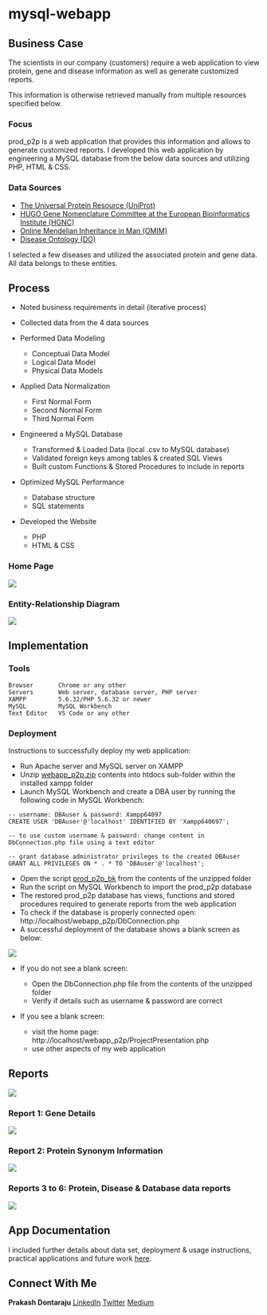 # mysql-webapp

## Business Case

The scientists in our company (customers) require a web application to view protein, gene and disease information as well as generate customized reports.

This information is otherwise retrieved manually from multiple resources specified below. 

### Focus

prod_p2p is a web application that provides this information and allows to generate customized reports. I developed this web application by engineering a MySQL database from the below data sources and utilizing PHP, HTML & CSS.

### Data Sources

* [The Universal Protein Resource (UniProt)](https://www.uniprot.org/uniprot/)
* [HUGO Gene Nomenclature Committee at the European Bioinformatics Institute (HGNC)](https://www.genenames.org/)
* [Online Mendelian Inheritance in Man (OMIM)](http://omim.org/)
* [Disease Ontology (DO)](http://disease-ontology.org/)

I selected a few diseases and utilized the associated protein and gene data. All data belongs to these entities.

## Process

* Noted business requirements in detail (iterative process)

* Collected data from the 4 data sources

* Performed Data Modeling
  - Conceptual Data Model
  - Logical Data Model
  - Physical Data Models

* Applied Data Normalization
  - First Normal Form
  - Second Normal Form
  - Third Normal Form

* Engineered a MySQL Database
  - Transformed & Loaded Data (local .csv to MySQL database)
  - Validated foreign keys among tables & created SQL Views
  - Built custom Functions & Stored Procedures to include in reports

* Optimized MySQL Performance
  - Database structure
  - SQL statements

* Developed the Website
  - PHP
  - HTML & CSS

### Home Page

<img src="https://github.com/prakashdontaraju/mysql-webapp/blob/master/webapp_p2p/p2p_images/2.PNG">

### Entity-Relationship Diagram

<img src="https://github.com/prakashdontaraju/mysql-webapp/blob/master/webapp_p2p/p2p_images/6.PNG">

## Implementation

### Tools

```
Browser       Chrome or any other
Servers       Web server, database server, PHP server
XAMPP         5.6.32/PHP 5.6.32 or newer
MySQL         MySQL Workbench
Text Editor   VS Code or any other
```

### Deployment

Instructions to successfully deploy my web application:

* Run Apache server and MySQL server on XAMPP
* Unzip [webapp_p2p.zip](https://github.com/prakashdontaraju/mysql-webapp/blob/master/webapp_p2p/webapp_p2p.zip) contents into htdocs sub-folder within the installed xampp folder
* Launch MySQL Workbench and create a DBA user by running the following code in MySQL Workbench:

```
-- username: DBAuser & password: Xampp64097
CREATE USER 'DBAuser'@'localhost' IDENTIFIED BY 'Xampp640697';

-- to use custom username & password: change content in DbConnection.php file using a text editor

-- grant database administrator privileges to the created DBAuser
GRANT ALL PRIVILEGES ON * . * TO 'DBAuser'@'localhost';
```

* Open the script [prod_p2p_bk](https://github.com/prakashdontaraju/mysql-webapp/blob/master/webapp_p2p/prod_p2p_bk.sql) from the contents of the unzipped folder
* Run the script on MySQL Workbench to import the prod_p2p database 
* The restored prod_p2p database has views, functions and stored procedures required to generate reports from the web application
* To check if the database is properly connected open: http://localhost/webapp_p2p/DbConnection.php
* A successful deployment of the database shows a blank screen as below:

<img src="https://github.com/prakashdontaraju/mysql-webapp/blob/master/webapp_p2p/p2p_images/1.PNG">

* If you do not see a blank screen:
  - Open the DbConnection.php file from the contents of the unzipped folder
  - Verify if details such as username & password are correct

* If you see a blank screen:
  - visit the home page: http://localhost/webapp_p2p/ProjectPresentation.php
  - use other aspects of my web application

## Reports

<img src="https://github.com/prakashdontaraju/mysql-webapp/blob/master/webapp_p2p/p2p_images/9.PNG">

### Report 1: Gene Details

<img src="https://github.com/prakashdontaraju/mysql-webapp/blob/master/webapp_p2p/p2p_images/10.PNG">

### Report 2: Protein Synonym Information

<img src="https://github.com/prakashdontaraju/mysql-webapp/blob/master/webapp_p2p/p2p_images/11.PNG">

### Reports 3 to 6: Protein, Disease & Database data reports

<img src="https://github.com/prakashdontaraju/mysql-webapp/blob/master/webapp_p2p/p2p_images/12.PNG">

## App Documentation

I included further details about data set, deployment & usage instructions, practical applications and future work [here](https://github.com/prakashdontaraju/mysql-webapp/blob/master/webapp_p2p/app_documentation.md).

## Connect With Me

**Prakash Dontaraju** [LinkedIn](https://www.linkedin.com/in/prakashdontaraju) [Twitter](https://twitter.com/WittyGrit) [Medium](https://medium.com/@wittygrit)
